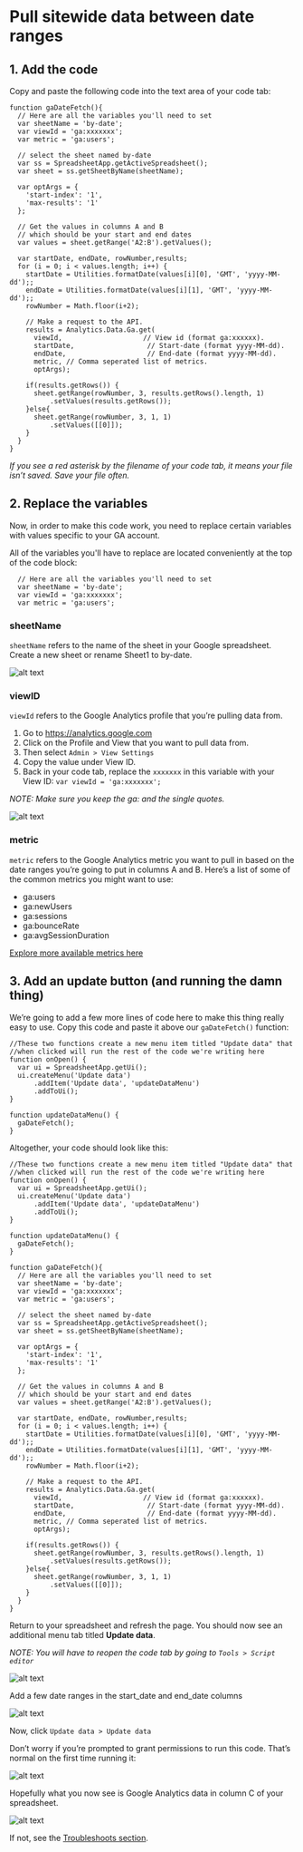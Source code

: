 # Pull sitewide data between date ranges


## 1. Add the code

Copy and paste the following code into the text area of your code tab: 

```
function gaDateFetch(){
  // Here are all the variables you'll need to set
  var sheetName = 'by-date';
  var viewId = 'ga:xxxxxxx';
  var metric = 'ga:users';

  // select the sheet named by-date
  var ss = SpreadsheetApp.getActiveSpreadsheet();
  var sheet = ss.getSheetByName(sheetName);
  
  var optArgs = {
    'start-index': '1',
    'max-results': '1'
  };
  
  // Get the values in columns A and B 
  // which should be your start and end dates
  var values = sheet.getRange('A2:B').getValues();
  
  var startDate, endDate, rowNumber,results; 
  for (i = 0; i < values.length; i++) { 
    startDate = Utilities.formatDate(values[i][0], 'GMT', 'yyyy-MM-dd');;
    endDate = Utilities.formatDate(values[i][1], 'GMT', 'yyyy-MM-dd');;
    rowNumber = Math.floor(i+2);
    
    // Make a request to the API.
    results = Analytics.Data.Ga.get(
      viewId,                    // View id (format ga:xxxxxx).
      startDate,                  // Start-date (format yyyy-MM-dd).
      endDate,                    // End-date (format yyyy-MM-dd).
      metric, // Comma seperated list of metrics.
      optArgs);
        
    if(results.getRows()) {
      sheet.getRange(rowNumber, 3, results.getRows().length, 1)
          .setValues(results.getRows());
    }else{
      sheet.getRange(rowNumber, 3, 1, 1)
          .setValues([[0]]);
    }
  }
}
```

_If you see a red asterisk by the filename of your code tab, it means your file isn’t saved. Save your file often._

## 2. Replace the variables

Now, in order to make this code work, you need to replace certain variables with values specific to your GA account.

All of the variables you'll have to replace are located conveniently at the top of the code block:

```
  // Here are all the variables you'll need to set
  var sheetName = 'by-date';
  var viewId = 'ga:xxxxxxx';
  var metric = 'ga:users';
```

### sheetName

`sheetName` refers to the name of the sheet in your Google spreadsheet. Create a new sheet or rename Sheet1 to by-date.

![alt text](https://github.com/akanik/ga-pull/raw/master/img/ga-pull-10-sheet-name.png "rename google spreadsheet sheet image")

### viewID

`viewId` refers to the Google Analytics profile that you’re pulling data from.

1. Go to https://analytics.google.com
2. Click on the Profile and View that you want to pull data from.
3. Then select `Admin > View Settings`
4. Copy the value under View ID.
5. Back in your code tab, replace the `xxxxxxx` in this variable with your View ID: `var viewId = 'ga:xxxxxxx';`

_NOTE: Make sure you keep the ga: and the single quotes._

![alt text](https://github.com/akanik/ga-pull/raw/master/img/ga-pull-11-ga-admin.png "google analytics admin image")

### metric

`metric` refers to the Google Analytics metric you want to pull in based on the date ranges you’re going to put in columns A and B. 
Here’s a list of some of the common metrics you might want to use:
- ga:users
- ga:newUsers
- ga:sessions
- ga:bounceRate
- ga:avgSessionDuration

[Explore more available metrics here](https://developers.google.com/analytics/devguides/reporting/core/dimsmets)

## 3. Add an update button (and running the damn thing)

We’re going to add a few more lines of code here to make this thing really easy to use. Copy this code and paste it above our `gaDateFetch()` function:

```
//These two functions create a new menu item titled "Update data" that
//when clicked will run the rest of the code we're writing here
function onOpen() {
  var ui = SpreadsheetApp.getUi();
  ui.createMenu('Update data')
      .addItem('Update data', 'updateDataMenu')
      .addToUi();
}

function updateDataMenu() {
  gaDateFetch();
}
```

Altogether, your code should look like this:

```
//These two functions create a new menu item titled "Update data" that
//when clicked will run the rest of the code we're writing here
function onOpen() {
  var ui = SpreadsheetApp.getUi();
  ui.createMenu('Update data')
      .addItem('Update data', 'updateDataMenu')
      .addToUi();
}

function updateDataMenu() {
  gaDateFetch();
}

function gaDateFetch(){
  // Here are all the variables you'll need to set
  var sheetName = 'by-date';
  var viewId = 'ga:xxxxxxx';
  var metric = 'ga:users';

  // select the sheet named by-date
  var ss = SpreadsheetApp.getActiveSpreadsheet();
  var sheet = ss.getSheetByName(sheetName);
  
  var optArgs = {
    'start-index': '1',
    'max-results': '1'
  };
  
  // Get the values in columns A and B 
  // which should be your start and end dates
  var values = sheet.getRange('A2:B').getValues();
  
  var startDate, endDate, rowNumber,results; 
  for (i = 0; i < values.length; i++) { 
    startDate = Utilities.formatDate(values[i][0], 'GMT', 'yyyy-MM-dd');;
    endDate = Utilities.formatDate(values[i][1], 'GMT', 'yyyy-MM-dd');;
    rowNumber = Math.floor(i+2);
    
    // Make a request to the API.
    results = Analytics.Data.Ga.get(
      viewId,                    // View id (format ga:xxxxxx).
      startDate,                  // Start-date (format yyyy-MM-dd).
      endDate,                    // End-date (format yyyy-MM-dd).
      metric, // Comma seperated list of metrics.
      optArgs);
        
    if(results.getRows()) {
      sheet.getRange(rowNumber, 3, results.getRows().length, 1)
          .setValues(results.getRows());
    }else{
      sheet.getRange(rowNumber, 3, 1, 1)
          .setValues([[0]]);
    }
  }
}
```

Return to your spreadsheet and refresh the page. You should now see an additional menu tab titled **Update data**.

_NOTE: You will have to reopen the code tab by going to `Tools > Script editor`_

![alt text](https://github.com/akanik/ga-pull/raw/master/img/ga-pull-12-gs-update.png "google sheets update image")

Add a few date ranges in the start_date and end_date columns

![alt text](https://github.com/akanik/ga-pull/raw/master/img/ga-pull-13-gs-dates.png "add dates to gs image")

Now, click `Update data > Update data`

Don’t worry if you’re prompted to grant permissions to run this code. That’s normal on the first time running it:

![alt text](https://github.com/akanik/ga-pull/raw/master/img/ga-pull-14-auth.png "sheet/script authentication image")

Hopefully what you now see is Google Analytics data in column C of your spreadsheet.

![alt text](https://github.com/akanik/ga-pull/raw/master/img/ga-pull-17-date-fill.png "date analytics fill image")

If not, see the [Troubleshoots section](troubleshooting.md).
